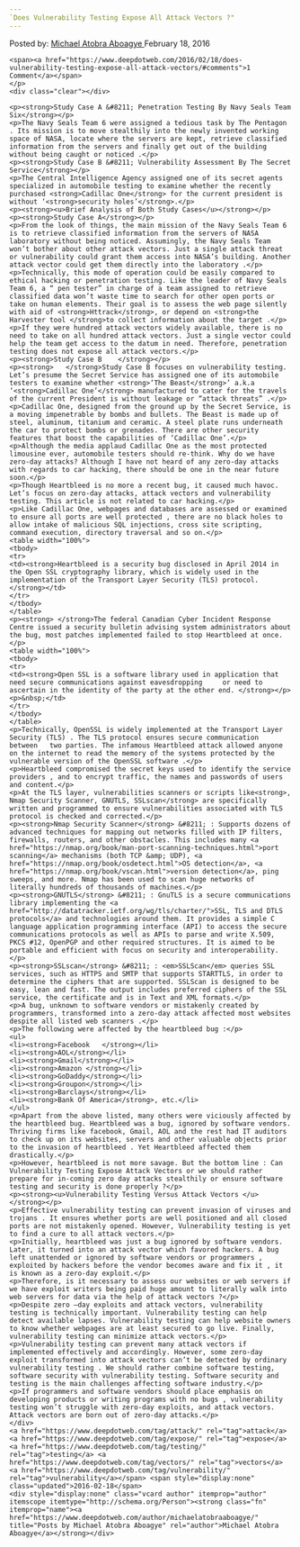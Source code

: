 ```yaml
---
`Does Vulnerability Testing Expose All Attack Vectors ?"
---
```

<article class="post-listing post-13268 post type-post status-publish format-standard has-post-thumbnail hentry  tag-attack tag-expose tag-testing tag-vectors tag-vulnerability">
    <div class="post-inner">
        <span>Posted by: <a href="https://www.deepdotweb.com/author/michaelatobraaboagye/" title="">Michael Atobra Aboagye </a></span>
    <span>February 18, 2016</span>
    
    <span><a href="https://www.deepdotweb.com/2016/02/18/does-vulnerability-testing-expose-all-attack-vectors/#comments">1 Comment</a></span>
    </p>
    <div class="clear"></div>
    
    <p><strong>Study Case A &#8211; Penetration Testing By Navy Seals Team Six</strong></p>
    <p>The Navy Seals Team 6 were assigned a tedious task by The Pentagon . Its mission is to move stealthily into the newly invented working space of NASA, locate where the servers are kept, retrieve classified information from the servers and finally get out of the building without being caught or noticed .</p>
    <p><strong>Study Case B &#8211; Vulnerability Assessment By The Secret Service</strong></p>
    <p>The Central Intelligence Agency assigned one of its secret agents specialized in automobile testing to examine whether the recently purchased <strong>Cadillac One</strong> for the current president is without ‘<strong>security holes’</strong>.</p>
    <p><strong><u>Brief Analysis of Both Study Cases</u></strong></p>
    <p><strong>Study Case A</strong></p>
    <p>From the look of things, the main mission of the Navy Seals Team 6 is to retrieve classified information from the servers of NASA laboratory without being noticed. Assumingly, the Navy Seals Team won’t bother about other attack vectors. Just a single attack threat or vulnerability could grant them access into NASA’s building. Another attack vector could get them directly into the laboratory .</p>
    <p>Technically, this mode of operation could be easily compared to ethical hacking or penetration testing. Like the leader of Navy Seals Team 6, a “ pen tester” in charge of a team assigned to retrieve classified data won’t waste time to search for other open ports or take on human elements. Their goal is to assess the web page silently with aid of <strong>Httrack</strong>, or depend on <strong>the Harvester tool </strong>to collect information about the target .</p>
    <p>If they were hundred attack vectors widely available, there is no need to take on all hundred attack vectors. Just a single vector could help the team get access to the datum in need. Therefore, penetration testing does not expose all attack vectors.</p>
    <p><strong>Study Case B    </strong></p>
    <p><strong>   </strong>Study Case B focuses on vulnerability testing. Let’s presume the Secret Service has assigned one of its automobile testers to examine whether <strong>‘The Beast</strong>’ a.k.a ‘<strong>Cadillac One’</strong> manufactured to cater for the travels of the current President is without leakage or “attack threats” .</p>
    <p>Cadillac One, designed from the ground up by the Secret Service, is a moving impenetrable by bombs and bullets. The Beast is made up of steel, aluminum, titanium and ceramic. A steel plate runs underneath the car to protect bombs or grenades. There are other security features that boost the capabilities of ‘Cadillac One’.</p>
    <p>Although the media applaud Cadillac One as the most protected limousine ever, automobile testers should re-think. Why do we have zero-day attacks? Although I have not heard of any zero-day attacks with regards to car hacking, there should be one in the near future soon.</p>
    <p>Though Heartbleed is no more a recent bug, it caused much havoc. Let’s focus on zero-day attacks, attack vectors and vulnerability testing. This article is not related to car hacking.</p>
    <p>Like Cadillac One, webpages and databases are assessed or examined to ensure all ports are well protected , there are no black holes to allow intake of malicious SQL injections, cross site scripting, command execution, directory traversal and so on.</p>
    <table width="100%">
    <tbody>
    <tr>
    <td><strong>Heartbleed is a security bug disclosed in April 2014 in the Open SSL cryptography library, which is widely used in the implementation of the Transport Layer Security (TLS) protocol. </strong></td>
    </tr>
    </tbody>
    </table>
    <p><strong> </strong>The federal Canadian Cyber Incident Response Centre issued a security bulletin advising system administrators about the bug, most patches implemented failed to stop Heartbleed at once.</p>
    <table width="100%">
    <tbody>
    <tr>
    <td><strong>Open SSL is a software library used in application that need secure communications against eavesdropping     or need to ascertain in the identity of the party at the other end. </strong></p>
    <p>&nbsp;</td>
    </tr>
    </tbody>
    </table>
    <p>Technically, OpenSSL is widely implemented at the Transport Layer Security (TLS) . The TLS protocol ensures secure communication between   two parties. The infamous Heartbleed attack allowed anyone on the internet to read the memory of the systems protected by the vulnerable version of the OpenSSL software .</p>
    <p>Heartbleed compromised the secret keys used to identify the service providers , and to encrypt traffic, the names and passwords of users and content.</p>
    <p>At the TLS layer, vulnerabilities scanners or scripts like<strong>, Nmap Security Scanner, GNUTLS, SSLscan</strong> are specifically written and programmed to ensure vulnerabilities associated with TLS protocol is checked and corrected.</p>
    <p><strong>Nmap Security Scanner</strong> &#8211; : Supports dozens of advanced techniques for mapping out networks filled with IP filters, firewalls, routers, and other obstacles. This includes many <a href="https://nmap.org/book/man-port-scanning-techniques.html">port scanning</a> mechanisms (both TCP &amp; UDP), <a href="https://nmap.org/book/osdetect.html">OS detection</a>, <a href="https://nmap.org/book/vscan.html">version detection</a>, ping sweeps, and more. Nmap has been used to scan huge networks of literally hundreds of thousands of machines.</p>
    <p><strong>GNUTLS</strong> &#8211; : GnuTLS is a secure communications library implementing the <a href="http://datatracker.ietf.org/wg/tls/charter/">SSL, TLS and DTLS protocols</a> and technologies around them. It provides a simple C language application programming interface (API) to access the secure communications protocols as well as APIs to parse and write X.509, PKCS #12, OpenPGP and other required structures. It is aimed to be portable and efficient with focus on security and interoperability.</p>
    <p><strong>SSLscan</strong> &#8211; : <em>SSLScan</em> queries SSL services, such as HTTPS and SMTP that supports STARTTLS, in order to determine the ciphers that are supported. SSLScan is designed to be easy, lean and fast. The output includes preferred ciphers of the SSL service, the certificate and is in Text and XML formats.</p>
    <p>A bug, unknown to software vendors or mistakenly created by programmers, transformed into a zero-day attack affected most websites despite all listed web scanners .</p>
    <p>The following were affected by the heartbleed bug :</p>
    <ul>
    <li><strong>Facebook   </strong></li>
    <li><strong>AOL</strong></li>
    <li><strong>Gmail</strong></li>
    <li><strong>Amazon </strong></li>
    <li><strong>GoDaddy</strong></li>
    <li><strong>Groupon</strong></li>
    <li><strong>Barclays</strong></li>
    <li><strong>Bank Of America</strong>, etc.</li>
    </ul>
    <p>Apart from the above listed, many others were viciously affected by the heartbleed bug. Heartbleed was a bug, ignored by software vendors. Thriving firms like facebook, Gmail, AOL and the rest had IT auditors to check up on its websites, servers and other valuable objects prior to the invasion of heartbleed . Yet Heartbleed affected them drastically.</p>
    <p>However, heartbleed is not more savage. But the bottom line : Can Vulnerability Testing Expose Attack Vectors or we should rather prepare for in-coming zero day attacks stealthily or ensure software testing and security is done properly ?</p>
    <p><strong><u>Vulnerability Testing Versus Attack Vectors </u></strong></p>
    <p>Effective vulnerability testing can prevent invasion of viruses and trojans . It ensures whether ports are well positioned and all closed ports are not mistakenly opened. However, Vulnerability testing is yet to find a cure to all attack vectors.</p>
    <p>Initially, heartbleed was just a bug ignored by software vendors. Later, it turned into an attack vector which favored hackers. A bug left unattended or ignored by software vendors or programmers , exploited by hackers before the vendor becomes aware and fix it , it is known as a zero-day exploit.</p>
    <p>Therefore, is it necessary to assess our websites or web servers if we have exploit writers being paid huge amount to literally walk into web servers for data via the help of attack vectors ?</p>
    <p>Despite zero –day exploits and attack vectors, vulnerability testing is technically important. Vulnerability testing can help detect available lapses. Vulnerability testing can help website owners to know whether webpages are at least secured to go live. Finally, vulnerability testing can minimize attack vectors.</p>
    <p>Vulnerability testing can prevent many attack vectors if implemented effectively and accordingly. However, some zero-day exploit transformed into attack vectors can’t be detected by ordinary vulnerability testing . We should rather combine software testing, software security with vulnerability testing. Software security and testing is the main challenges affecting software industry.</p>
    <p>If programmers and software vendors should place emphasis on developing products or writing programs with no bugs , vulnerability testing won’t struggle with zero-day exploits, and attack vectors. Attack vectors are born out of zero-day attacks.</p>
    </div>
    <a href="https://www.deepdotweb.com/tag/attack/" rel="tag">attack</a> <a href="https://www.deepdotweb.com/tag/expose/" rel="tag">expose</a> <a href="https://www.deepdotweb.com/tag/testing/" rel="tag">testing</a> <a href="https://www.deepdotweb.com/tag/vectors/" rel="tag">vectors</a> <a href="https://www.deepdotweb.com/tag/vulnerability/" rel="tag">vulnerability</a></span> <span style="display:none" class="updated">2016-02-18</span>
    <div style="display:none" class="vcard author" itemprop="author" itemscope itemtype="http://schema.org/Person"><strong class="fn" itemprop="name"><a href="https://www.deepdotweb.com/author/michaelatobraaboagye/" title="Posts by Michael Atobra Aboagye" rel="author">Michael Atobra Aboagye</a></strong></div>
    

